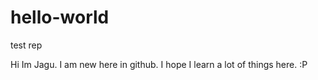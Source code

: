 # hello-world
test rep

Hi Im Jagu. I am new here in github. I hope I learn a lot of things here.
:P
